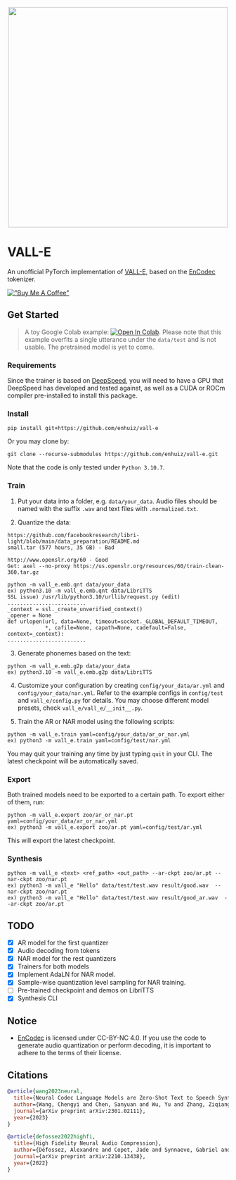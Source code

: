 <p align="center">
<img src="./vall-e.png" width="500px"></img>
</p>

# VALL-E

An unofficial PyTorch implementation of [VALL-E](https://valle-demo.github.io/), based on the [EnCodec](https://github.com/facebookresearch/encodec) tokenizer.

[!["Buy Me A Coffee"](https://www.buymeacoffee.com/assets/img/custom_images/orange_img.png)](https://www.buymeacoffee.com/enhuiz)

## Get Started

> A toy Google Colab example: [![Open In Colab](https://colab.research.google.com/assets/colab-badge.svg)](https://colab.research.google.com/drive/1wEze0kQ0gt9B3bQmmbtbSXCoCTpq5vg-?usp=sharing).
> Please note that this example overfits a single utterance under the `data/test` and is not usable.
> The pretrained model is yet to come. 

### Requirements

Since the trainer is based on [DeepSpeed](https://github.com/microsoft/DeepSpeed#requirements), you will need to have a GPU that DeepSpeed has developed and tested against, as well as a CUDA or ROCm compiler pre-installed to install this package.

### Install

```
pip install git+https://github.com/enhuiz/vall-e
```

Or you may clone by:

```
git clone --recurse-submodules https://github.com/enhuiz/vall-e.git
```

Note that the code is only tested under `Python 3.10.7`.

### Train

1. Put your data into a folder, e.g. `data/your_data`. Audio files should be named with the suffix `.wav` and text files with `.normalized.txt`.

2. Quantize the data:

```
https://github.com/facebookresearch/libri-light/blob/main/data_preparation/README.md
small.tar (577 hours, 35 GB) - Bad

http://www.openslr.org/60 - Good
Get: axel --no-proxy https://us.openslr.org/resources/60/train-clean-360.tar.gz

python -m vall_e.emb.qnt data/your_data
ex) python3.10 -m vall_e.emb.qnt data/LibriTTS
SSL issue) /usr/lib/python3.10/urllib/request.py (edit)
.........................
_context = ssl._create_unverified_context()
_opener = None
def urlopen(url, data=None, timeout=socket._GLOBAL_DEFAULT_TIMEOUT,
            *, cafile=None, capath=None, cadefault=False, context=_context):
.........................
```

3. Generate phonemes based on the text:

```
python -m vall_e.emb.g2p data/your_data
ex) python3.10 -m vall_e.emb.g2p data/LibriTTS
```

4. Customize your configuration by creating `config/your_data/ar.yml` and `config/your_data/nar.yml`. Refer to the example configs in `config/test` and `vall_e/config.py` for details. You may choose different model presets, check `vall_e/vall_e/__init__.py`.

5. Train the AR or NAR model using the following scripts:

```
python -m vall_e.train yaml=config/your_data/ar_or_nar.yml
ex) python3 -m vall_e.train yaml=config/test/nar.yml
```

You may quit your training any time by just typing `quit` in your CLI. The latest checkpoint will be automatically saved.

### Export

Both trained models need to be exported to a certain path. To export either of them, run:

```
python -m vall_e.export zoo/ar_or_nar.pt yaml=config/your_data/ar_or_nar.yml
ex) python3 -m vall_e.export zoo/ar.pt yaml=config/test/ar.yml
```

This will export the latest checkpoint.

### Synthesis

```
python -m vall_e <text> <ref_path> <out_path> --ar-ckpt zoo/ar.pt --nar-ckpt zoo/nar.pt
ex) python3 -m vall_e "Hello" data/test/test.wav result/good.wav  --nar-ckpt zoo/nar.pt
ex) python3 -m vall_e "Hello" data/test/test.wav result/good_ar.wav  --ar-ckpt zoo/ar.pt
```

## TODO

- [x] AR model for the first quantizer
- [x] Audio decoding from tokens
- [x] NAR model for the rest quantizers
- [x] Trainers for both models
- [x] Implement AdaLN for NAR model.
- [x] Sample-wise quantization level sampling for NAR training.
- [ ] Pre-trained checkpoint and demos on LibriTTS
- [x] Synthesis CLI

## Notice

- [EnCodec](https://github.com/facebookresearch/encodec) is licensed under CC-BY-NC 4.0. If you use the code to generate audio quantization or perform decoding, it is important to adhere to the terms of their license.

## Citations

```bibtex
@article{wang2023neural,
  title={Neural Codec Language Models are Zero-Shot Text to Speech Synthesizers},
  author={Wang, Chengyi and Chen, Sanyuan and Wu, Yu and Zhang, Ziqiang and Zhou, Long and Liu, Shujie and Chen, Zhuo and Liu, Yanqing and Wang, Huaming and Li, Jinyu and others},
  journal={arXiv preprint arXiv:2301.02111},
  year={2023}
}
```

```bibtex
@article{defossez2022highfi,
  title={High Fidelity Neural Audio Compression},
  author={Défossez, Alexandre and Copet, Jade and Synnaeve, Gabriel and Adi, Yossi},
  journal={arXiv preprint arXiv:2210.13438},
  year={2022}
}
```
